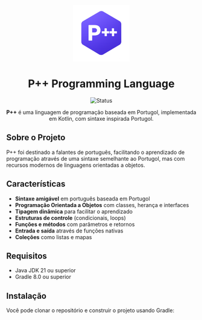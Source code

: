 <p align="center">
  <img src="./asset/ppp.png" alt="P++ Programming Language Logo" width="150">
</p>

<h1 align="center">P++ Programming Language</h1>

<p align="center">
  <img src="https://img.shields.io/badge/status-development-green.svg" alt="Status">
</p>

<p align="center">
  <b>P++</b> é uma linguagem de programação baseada em Portugol, implementada em Kotlin, 
  com sintaxe inspirada Portugol.
</p>

## Sobre o Projeto

P++ foi destinado a falantes de português, facilitando o aprendizado de programação através de uma sintaxe semelhante ao
Portugol, mas com recursos modernos de linguagens orientadas a objetos.

## Características

- **Sintaxe amigável** em português baseada em Portugol
- **Programação Orientada a Objetos** com classes, herança e interfaces
- **Tipagem dinâmica** para facilitar o aprendizado
- **Estruturas de controle** (condicionais, loops)
- **Funções e métodos** com parâmetros e retornos
- **Entrada e saída** através de funções nativas
- **Coleções** como listas e mapas

## Requisitos

- Java JDK 21 ou superior
- Gradle 8.0 ou superior

## Instalação

Você pode clonar o repositório e construir o projeto usando Gradle:
